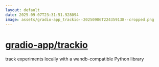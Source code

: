```yaml
---
layout: default
date: 2025-09-07T23:31:51.928094
image: assets/gradio-app_trackio--20250906T224359138--cropped.png
---
```


# [gradio-app/trackio](https://github.com/gradio-app/trackio)

track experiments locally with a wandb-compatible Python library
